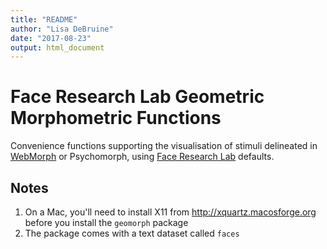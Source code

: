 ```yaml
---
title: "README"
author: "Lisa DeBruine"
date: "2017-08-23"
output: html_document
---
```


# Face Research Lab Geometric Morphometric Functions

Convenience functions supporting the visualisation of stimuli delineated in [WebMorph](http://webmorph.org) or Psychomorph, using [Face Research Lab](http://facelab.org) defaults.

## Notes

1. On a Mac, you'll need to install X11 from http://xquartz.macosforge.org before you install the `geomorph` package
2. The package comes with a text dataset called `faces`
